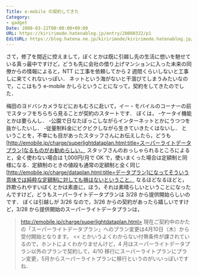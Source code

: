 ```yaml
---
Title: e-mobile の契約してきた
Category:
- gadget
Date: 2008-03-22T00:00:00+09:00
URL: https://kiririmode.hatenablog.jp/entry/20080322/p1
EditURL: https://blog.hatena.ne.jp/kiririmode/kiririmode.hatenablog.jp/atom/entry/8454420450078215264
---
```


さて，修了を間近に控えまして，ぼくとかは既に引越し先の生活に想いを馳せている真っ最中ですけど，どうも先に会社の借り上げマンションに入った未来の同僚からの情報によると，NTT に工事を依頼してから 2 週間くらいしないと工事しに来てくれないっぽい．
ネットという海がないと干涸びてしまうみたいなので，ここはもう e-mobile かしらということになって，契約をしてきたのでした．


梅田のヨドバシカメラなどにおもむろに赴いて，イー・モバイルのコーナーの前でスタッフをちらちら見ることが契約のスタートです．
ぼくは，
-ケータイ機能とかは要らんし．
-公園で日なたぼっこしながらインターネットとかにうつつを抜かしたいし．
-従量制料金にビクビクしながら生きていきたくはないし．
ということを，不幸にも目があったスタッフさんにお伝えしたら，どうも[http://emobile.jp/charge/superlightdataplan.html:title=スーパーライトデータプラン]なるものがお勧めらしい．
スタッフさんのおっしゃられるところによると，全く使わない場合は 1,000円/月で OK で，使いまくった場合は定額制と同様になる．定額制のときの値段も通常の定額制と全く同じ[http://emobile.jp/charge/dataplan.html:title=データプラン]になってそういう意味では純粋な定額制に対しても損はないということ．
なるほどなるほどと，詐欺られやすいぼくとかは素直に，ほう，それは素晴らしいということになったんですけど，どうもスーパーライトデータプランは 3/28 から提供開始らしいのです．
ぼくは引越しが 3/26 なので，3/26 からの契約があったら嬉しいですけど，3/28 から提供開始のスーパーライトデータプランは，
>http://emobile.jp/charge/superlightdataplan.html>
現在ご契約中のかたの「スーパーライトデータプラン」へのプラン変更は4月10日（木）から受付開始となります。
<<
とかいうよくわからない付帯条件が課されているので，ホントによくわかりませんけど，4 月はスーパーライトデータプラン以外のプランで契約して，4/10 移行にスーパーライトプランにプラン変更，5月からスーパーライトプランに移行というのがいいっぽいですね．

